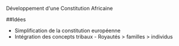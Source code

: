 Développement d'une Constitution Africaine

##Idées
* Simplification de la constitution européenne
* Intégration des concepts tribaux - Royautés > familles > individus
